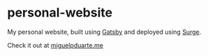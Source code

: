 # personal-website
My personal website, built using [Gatsby](https://www.gatsbyjs.org) and deployed using [Surge](https://surge.sh).

Check it out at [miguelpduarte.me](https://miguelpduarte.me)